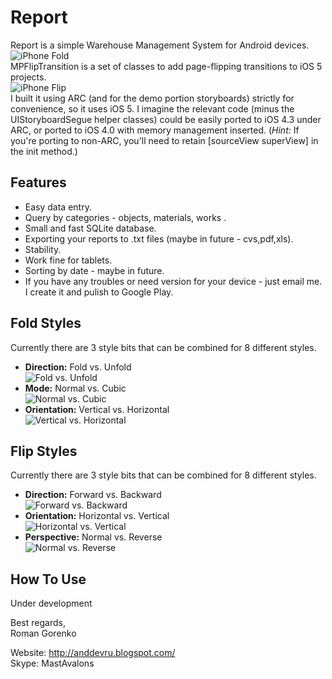 Report
=====================

Report is a simple  Warehouse Management System for Android devices.  
![iPhone Fold](http://markpospesel.files.wordpress.com/2012/05/iphone-fold1.png)  
MPFlipTransition is a set of classes to add page-flipping transitions to iOS 5 projects.  
![iPhone Flip](http://markpospesel.files.wordpress.com/2012/05/iphone-flip-3.png)  
I built it using ARC (and for the demo portion storyboards) strictly for convenience, so it uses iOS 5.  I imagine the relevant code (minus the UIStoryboardSegue helper classes) could be easily ported to iOS 4.3 under ARC, or ported to iOS 4.0 with memory management inserted.  (_Hint:_ If you're porting to non-ARC, you'll need to retain [sourceView superView] in the init method.)

Features
---------
* Easy data entry.
* Query by categories - objects, materials, works .
* Small and fast SQLite database.
* Exporting your reports to .txt files (maybe in future - cvs,pdf,xls). 
* Stability.
* Work fine for tablets.
* Sorting by date - maybe in future.
* If you have any troubles or need version for your device - just email me. I create it and pulish to Google Play.

Fold Styles
---------
Currently there are 3 style bits that can be combined for 8 different styles.
* __Direction:__ Fold vs. Unfold  
![Fold vs. Unfold](http://markpospesel.files.wordpress.com/2012/05/fold-vs-unfold.png)  
* __Mode:__ Normal vs. Cubic  
![Normal vs. Cubic](http://markpospesel.files.wordpress.com/2012/05/normal-vs-cubic.png)  
* __Orientation:__ Vertical vs. Horizontal  
![Vertical vs. Horizontal](http://markpospesel.files.wordpress.com/2012/05/vertical-vs-horizontal.png)  

Flip Styles
---------
Currently there are 3 style bits that can be combined for 8 different styles.
* __Direction:__ Forward vs. Backward  
![Forward vs. Backward](http://markpospesel.files.wordpress.com/2012/05/forward-vs-backward-3.png)  
* __Orientation:__ Horizontal vs. Vertical  
![Horizontal vs. Vertical](http://markpospesel.files.wordpress.com/2012/05/horizontal-vs-vertical-3.png)  
* __Perspective:__ Normal vs. Reverse  
![Normal vs. Reverse](http://markpospesel.files.wordpress.com/2012/05/normal-vs-reverse-3.png)  

How To Use
---------
Under development


Best regards,  
Roman Gorenko

Website:  http://anddevru.blogspot.com/  
Skype:    MastAvalons 


